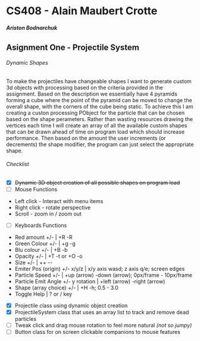 # CS408 - Alain Maubert Crotte

###### **Ariston Bodnarchuk**

## Asignment One - Projectile System 

###### Dynamic Shapes
To make the projectiles have changeable shapes I want to generate custom 3d objects with processing based on the criteria provided in the assignment.
Based on the description we essentially have 4 pyramids forming a cube where the point of the pyramid can be moved to change the overall shape, with the corners of the cube being static. To achieve this I am creating a custon processing PObject for the particle that can be chosen based on the shape perameters. Rather than wasting resources drawing the vertices each time I will create an array of all the available custom shapes that can be drawn ahead of time on program load which should increase performance. Then based on the amount the user increments (or decrements) the shape modifier, the program can just select the appropriate shape. 

###### Checklist 
- [x] ~~Dynamic 3D object creation of all possible shapes on program load~~
- [ ] Mouse Functions
* Left click - Interact with menu items
* Right click - rotate perspective
* Scroll - zoom in / zoom out
- [ ] Keyboards Functions
* Red amount +/- | +R -R
* Green Colour +/- | +g -g
* Blu colour +/- | +B -b
* Opacity +/- | +T -t or +O -o
* Size +/- | ++ --
* Emiter Pos (origin) +/- x/y/z | x/y axis wasd; z axis q/e; screen edges
* Particle Speed +/- | +up (arrow) -down (arrow); 0px/frame - 10px/frame
* Particle Emit Angle +/- y rotation | +left (arrow) -right (arrow)
* Shape (array choice) +/- | +H -h; 0.5 - 3.0
* Toggle Help | ? or / key 
- [x] Projectile class using dynamic object creation
- [x] ProjectileSystem class that uses an array list to track and remove dead particles
- [ ] Tweak click and drag mouse rotation to feel more natural *(not so jumpy)*
- [ ] Button class for on screen clickable companions to mouse features
